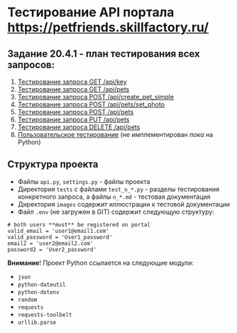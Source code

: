 # Тестирование API портала https://petfriends.skillfactory.ru/

## Задание 20.4.1 - план тестирования всех запросов:
1. [Тестирование запроса GET /api/key](tests/1_get_api_key.md)
2. [Тестирование запроса GET /api/pets](tests/2_get_api_pets.md)
3. [Тестирование запроса POST /api/create_pet_simple](tests/3_create_pet_simple.md)
4. [Тестирование запроса POST /api/pets/set_photo](tests/4_post_api_pets_set_photo.md)
5. [Тестирование запроса POST /api/pets](tests/5_post_api_pets.md)
6. [Тестирование запроса PUT /api/pets](tests/6_put_api_pets.md)
7. [Тестирование запроса DELETE /api/pets](tests/7_delete_api_pets.md)
8. [Пользовательское тестирование](user_tests.md) (не имплементирован *пока* на Python)

## Структура проекта
- Файлы `api.py`, `settings.py` - файлы проекта
- Директория `tests` с файлами `test_n_*.py` - разделы тестирования конкретного запроса, а файлы `n_*.md` - тестовая документация
- Директория `images` содержит иллюстрации к тестовой документации
- Файл `.env` (не загружен в GIT) содержит следующую структуру:
```
# both users **must** be registered on portal
valid_email = 'user1@email1.com'
valid_password = 'User1_password'
email2 = 'user2@email2.com'
password2 = 'User2_password'
```

**Внимание**! Проект Python ссылается на следующие модули:
- `json`
- `python-dateutil`
- `python-dotenv`
- `random`
- `requests`
- `requests-toolbelt`
- `urllib.parse`